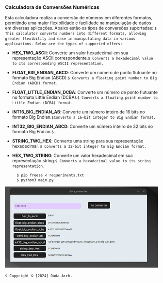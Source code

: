 ### Calculadora de Conversões Numéricas
  Esta calculadora realiza a conversão de números em diferentes formatos, permitindo uma maior flexibilidade e facilidade na manipulação de dados em diversas aplicações. Abaixo estão os tipos de conversões suportadas:
			`$ This calculator converts numbers into different formats, allowing greater flexibility and ease in manipulating data in various applications. Below are the types of supported offers:`

- **HEX_TWO_ASCII**: Converte um valor hexadecimal em sua representação ASCII correspondente.`$ Converts a hexadecimal value to its corresponding ASCII representation.`
- **FLOAT_BIG_ENDIAN_ABCD**: Converte um número de ponto flutuante no formato Big Endian (ABCD).`$ Converts a floating point number to Big Endian (ABCD) format.`
- **FLOAT_LITTLE_ENDIAN_DCBA**: Converte um número de ponto flutuante no formato Little Endian (DCBA).`$ Converts a floating point number to Little Endian (DCBA) format.`
- **INT16_BIG_ENDIAN_AB**: Converte um número inteiro de 16 bits no formato Big Endian.`$Converts a 16-bit integer to Big Endian format.`
- **INT32_BIG_ENDIAN_ABCD**: Converte um número inteiro de 32 bits no formato Big Endian.`$`
- **STRING_TWO_HEX**: Converte uma string para sua representação hexadecimal.
`$ Converts a 32-bit integer to Big Endian format.`
- **HEX_TWO_STRING**: Converte um valor hexadecimal em sua representação string.`$ Converts a hexadecimal value to its string representation.`

		$ pip freeze < requeriments.txt
		$ python3 main.py


![](https://raw.githubusercontent.com/duda-arch/data_converter/main/assets/version1-0.png)

`$ Copyright © [2024] Duda-Arch.`